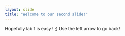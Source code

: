 ```yaml
---
layout: slide
title: "Welcome to our second slide!"
---
```

Hopefully lab 1 is easy ! ;)
Use the left arrow to go back!
